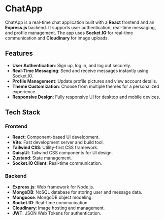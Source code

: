 # ChatApp

ChatApp is a real-time chat application built with a **React** frontend and an **Express.js** backend. It supports user authentication, real-time messaging, and profile management. The app uses **Socket.IO** for real-time communication and **Cloudinary** for image uploads.

## Features

- **User Authentication**: Sign up, log in, and log out securely.
- **Real-Time Messaging**: Send and receive messages instantly using Socket.IO.
- **Profile Management**: Update profile pictures and view account details.
- **Theme Customization**: Choose from multiple themes for a personalized experience.
- **Responsive Design**: Fully responsive UI for desktop and mobile devices.

## Tech Stack

### Frontend
- **React**: Component-based UI development.
- **Vite**: Fast development server and build tool.
- **Tailwind CSS**: Utility-first CSS framework.
- **DaisyUI**: Tailwind CSS components for UI design.
- **Zustand**: State management.
- **Socket.IO Client**: Real-time communication.

### Backend
- **Express.js**: Web framework for Node.js.
- **MongoDB**: NoSQL database for storing user and message data.
- **Mongoose**: MongoDB object modeling.
- **Socket.IO**: Real-time communication.
- **Cloudinary**: Image hosting and management.
- **JWT**: JSON Web Tokens for authentication.

